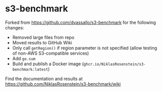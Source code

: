 # s3-benchmark

Forked from https://github.com/dvassallo/s3-benchmark for the following changes:

* Removed large files from repo
* Moved results to GitHub Wiki
* Only call `getRegion()` if region parameter is not specified (allow testing of non-AWS S3-compatible services)
* Add `go.sum`
* Build and publish a Docker image (`ghcr.io/NiklasRosenstein/s3-benchmark:latest`)

Find the documentation and results at https://github.com/NiklasRosenstein/s3-benchmark/wiki

